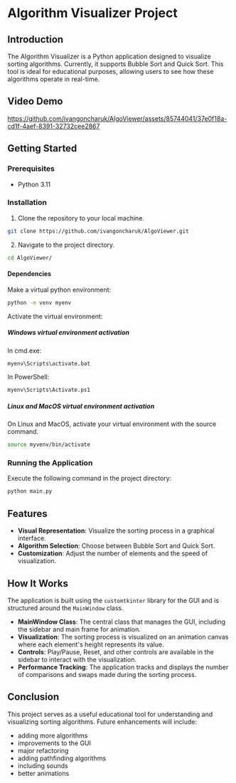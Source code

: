# Algorithm Visualizer Project

## Introduction

The Algorithm Visualizer is a Python application designed to visualize sorting algorithms. Currently, it supports Bubble Sort and Quick Sort. This tool is ideal for educational purposes, allowing users to see how these algorithms operate in real-time.

## Video Demo

https://github.com/ivangoncharuk/AlgoViewer/assets/85744041/37e0f18a-cd1f-4aef-8391-32732cee2867

## Getting Started

### Prerequisites

- Python 3.11

### Installation

1. Clone the repository to your local machine.

```bash
git clone https://github.com/ivangoncharuk/AlgoViewer.git
```

2. Navigate to the project directory.

```bash
cd AlgoViewer/
```

#### Dependencies
Make a virtual python environment:

```bash
python -m venv myenv
```

Activate the virtual environment:

##### Windows virtual environment activation

In cmd.exe:
```bash
myenv\Scripts\activate.bat
```

In PowerShell:
```bash
myenv\Scripts\Activate.ps1
```

##### Linux and MacOS virtual environment activation

On Linux and MacOS, activate your virtual environment with the source command.
```bash
source myvenv/bin/activate
```

### Running the Application

Execute the following command in the project directory:

```bash
python main.py
```

## Features

- **Visual Representation**: Visualize the sorting process in a graphical interface.
- **Algorithm Selection**: Choose between Bubble Sort and Quick Sort.
- **Customization**: Adjust the number of elements and the speed of visualization.

## How It Works

The application is built using the `customtkinter` library for the GUI and is structured around the `MainWindow` class.

- **MainWindow Class**: The central class that manages the GUI, including the sidebar and main frame for animation.
- **Visualization**: The sorting process is visualized on an animation canvas where each element's height represents its value.
- **Controls**: Play/Pause, Reset, and other controls are available in the sidebar to interact with the visualization.
- **Performance Tracking**: The application tracks and displays the number of comparisons and swaps made during the sorting process.

## Conclusion

This project serves as a useful educational tool for understanding and visualizing sorting algorithms. 
Future enhancements will include:
- adding more algorithms
- improvements to the GUI
- major refactoring
- adding pathfinding algorithms
- including sounds
- better animations
